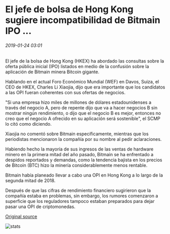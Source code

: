 # El jefe de bolsa de Hong Kong sugiere incompatibilidad de Bitmain IPO ...

###### 2019-01-24 03:01

El jefe de la bolsa de Hong Kong (HKEX) ha abordado las consultas sobre la oferta pública inicial (IPO) listados en medio de la confusión sobre la aplicación de Bitmain minera Bitcoin gigante.

Hablando en el actual Foro Económico Mundial (WEF) en Davos, Suiza, el CEO de HKEX, Charles Li Xiaojia, dijo que era importante que los candidatos a las OPI fueran coherentes con sus ofertas de negocios.

"Si una empresa hizo miles de millones de dólares estadounidenses a través del negocio A, pero de repente dijo que va a hacer negocios B sin mostrar ningún rendimiento, o dijo que el negocio B es mejor, entonces no creo que el negocio A ofrecido en su aplicación será sostenible", el SCMP lo citó como diciendo.

Xiaojia no comentó sobre Bitmain específicamente, mientras que los periodistas mencionaron la compañía por su nombre al pedir aclaraciones.

Habiendo hecho la mayoría de sus ingresos de las ventas de hardware minero en la primera mitad del año pasado, Bitmain se ha enfrentado a despidos reportados y demandas, como la tendencia bajista en los precios de Bitcoin (BTC) hizo la minería considerablemente menos rentable.

Bitmain había planeado llevar a cabo una OPI en Hong Kong a lo largo de la segunda mitad de 2018.

Después de que las cifras de rendimiento financiero sugirieron que la compañía estaba en problemas, sin embargo, los rumores comenzaron a superficie que los reguladores tampoco estaban preparados para dejar pasar una OPI de criptomonedas.

[Original source](https://cointelegraph.com/news/hong-kong-stock-exchange-head-hints-at-incompatibility-of-bitmain-ipo)

![stats](https://c.statcounter.com/11760860/0/a89fa40b/1/ "stats")
